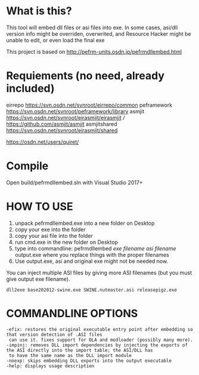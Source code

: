 # What is this?
This tool will embed dll files or asi files into exe.
In some cases, asi/dll version info might be overriden, overwrited, and Resource Hacker might be unable to edit, or even load the final exe

This project is based on http://pefrm-units.osdn.jp/pefrmdllembed.html

# Requiements (no need, already included)
eirrepo https://svn.osdn.net/svnroot/eirrepo/common
peframework https://svn.osdn.net/svnroot/peframework/library
asmjit https://svn.osdn.net/svnroot/eirasmjit/eirasmjit / https://github.com/asmjit/asmjit
asmjitshared https://svn.osdn.net/svnroot/eirasmjit/shared  

https://osdn.net/users/quiret/  

# Compile
Open build/pefrmdllembed.sln with Visual Studio 2017+

# HOW TO USE
1) unpack pefrmdllembed.exe into a new folder on Desktop
2) copy your exe into the folder
3) copy your asi file into the folder
4) run cmd.exe in the new folder on Desktop
5) type into commandline:   pefrmdllembed *exe filename* *asi filename* output.exe
   where you replace things with the proper filenames
6) Use output.exe, asi and original exe might not be needed now.

You can inject multiple ASI files by giving more ASI filenames (but you must give output exe filename).

`dll2exe base202012-swine.exe SWINE.nutmaster.asi releasepigz.exe`

# COMMANDLINE OPTIONS

```
-efix: restores the original executable entry point after embedding so that version detection of .ASI files
 can use it. fixes support for OLA and modloader (possibly many more).
-impinj: removes DLL import dependencies by injecting the exports of the ASI directly into the import table; the ASI/DLL has
 to have the same name as the DLL import module
-noexp: skips embedding DLL exports into the output executable
-help: displays usage description
```